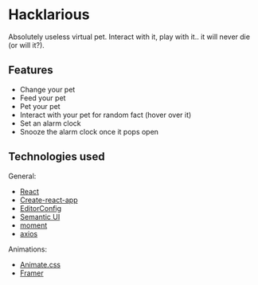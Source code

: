 # Hacklarious

Absolutely useless virtual pet. Interact with it, play with it.. it will never die (or will it?).


## Features

- Change your pet
- Feed your pet
- Pet your pet
- Interact with your pet for random fact (hover over it)
- Set an alarm clock
- Snooze the alarm clock once it pops open


## Technologies used

General:
- [React](https://reactjs.org)
- [Create-react-app](https://create-react-app.dev)
- [EditorConfig](https://editorconfig.org)
- [Semantic UI](https://react.semantic-ui.com)
- [moment](https://momentjs.com)
- [axios](https://github.com/axios/axios)

Animations:
- [Animate.css](https://animate.style)
- [Framer](https://www.framer.com)

